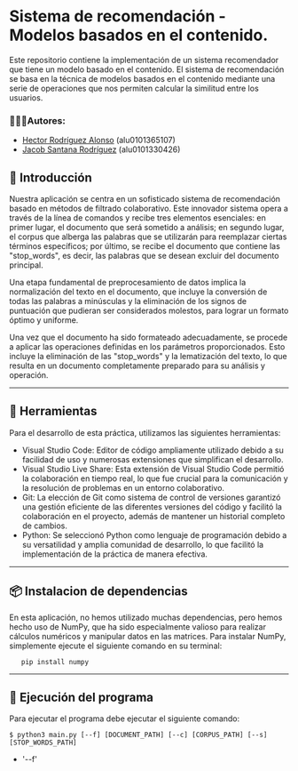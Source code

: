 # Sistema de recomendación - Modelos basados en el contenido.
Este repositorio contiene la implementación de un sistema recomendador que tiene un modelo basado en el contenido. El sistema de recomendación se basa en la técnica de modelos basados en el contenido mediante una serie de operaciones que nos permiten calcular la similitud entre los usuarios.    

### 🚶🏽‍♂️Autores:
* [Hector Rodríguez Alonso](https://github.com/alu0101365107) (alu0101365107)
* [Jacob Santana Rodríguez](https://github.com/Jacobsrguez) (alu0101330426)
  
## 📌 Introducción
Nuestra aplicación se centra en un sofisticado sistema de recomendación basado en métodos de filtrado colaborativo. Este innovador sistema opera a través de la línea de comandos y recibe tres elementos esenciales: en primer lugar, el documento que será sometido a análisis; en segundo lugar, el corpus que alberga las palabras que se utilizarán para reemplazar ciertas términos específicos; por último, se recibe el documento que contiene las "stop_words", es decir, las palabras que se desean excluir del documento principal.

Una etapa fundamental de preprocesamiento de datos implica la normalización del texto en el documento, que incluye la conversión de todas las palabras a minúsculas y la eliminación de los signos de puntuación que pudieran ser considerados molestos, para lograr un formato óptimo y uniforme. 

Una vez que el documento ha sido formateado adecuadamente, se procede a aplicar las operaciones definidas en los parámetros proporcionados. Esto incluye la eliminación de las "stop_words" y la lematización del texto, lo que resulta en un documento completamente preparado para su análisis y operación.

---
## 🧰 Herramientas
Para el desarrollo de esta práctica, utilizamos las siguientes herramientas:
- Visual Studio Code: Editor de código ampliamente utilizado debido a su facilidad de uso y numerosas extensiones que simplifican el desarrollo.
- Visual Studio Live Share: Esta extensión de Visual Studio Code permitió la colaboración en tiempo real, lo que fue crucial para la comunicación y la resolución de problemas en un entorno colaborativo.
- Git: La elección de Git como sistema de control de versiones garantizó una gestión eficiente de las diferentes versiones del código y facilitó la colaboración en el proyecto, además de mantener un historial completo de cambios.
- Python: Se seleccionó Python como lenguaje de programación debido a su versatilidad y amplia comunidad de desarrollo, lo que facilitó la implementación de la práctica de manera efectiva.
---
## 📦 Instalacion de dependencias 
En esta aplicación, no hemos utilizado muchas dependencias, pero hemos hecho uso de NumPy, que ha sido especialmente valioso para realizar cálculos numéricos y manipular datos en las matrices.
Para instalar NumPy, simplemente ejecute el siguiente comando en su terminal:
```shell
   pip install numpy
```
---
## 🚀 Ejecución del programa
Para ejecutar el programa debe ejecutar el siguiente comando:
```shell
$ python3 main.py [--f] [DOCUMENT_PATH] [--c] [CORPUS_PATH] [--s] [STOP_WORDS_PATH]
```
- '--f' 
